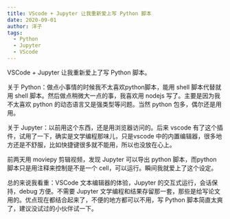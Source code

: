 ```yaml
---
title: VScode + Jupyter 让我重新爱上写 Python 脚本
date: 2020-09-01
author: 洋子
tags:
  - Python
  - Jupyter
  - VScode
---
```


VSCode + Jupyter 让我重新爱上了写 Python 脚本。

关于 Python：做点小事情的时候我不太喜欢python脚本，能用 shell 脚本代替就用 shell 脚本。然后做点稍微大一点的事，我喜欢用 nodejs 写了。主要是因为我不太喜欢 python 的动态语言又是强类型等问题。当然 python 包多，偶尔还是用用。

关于 Jupyter：以前用这个东西，还是用浏览器访问的。后来 vscode 有了这个插件，试用了一下，确实是文学编程那味儿，只是vscode 中的内置编辑器，很多地方还是不舒服，比如快捷键很多就不能用，所以也没放在心上。

前两天用 moviepy 剪辑视频，发现 Jupyter 可以导出 python 脚本，而python 脚本只是用注释来控制是不是一个 cell，可以运行。瞬间我就爱上了这个设定。

总的来说我看重：VSCode 文本编辑器的体验，Jupyter 的交互式运行，会话保持，debug 方便。不需要 Jupyter 文学编程和结果存留那一套，那些是给写论文用的。优点现在都结合起来了，不便的地方都可以不用，写 Python 脚本简直太爽了，建议没试过的小伙伴试一下。
